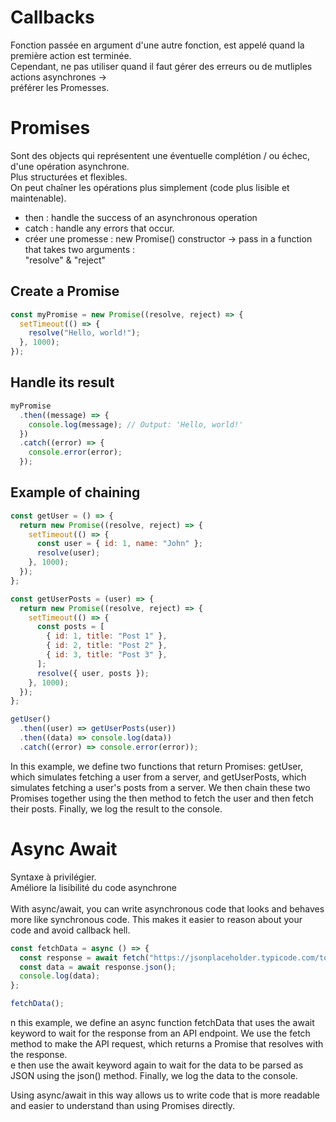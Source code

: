 # Callbacks

Fonction passée en argument d'une autre fonction, est appelé quand la première action est terminée.
<br>
Cependant, ne pas utiliser quand il faut gérer des erreurs ou de mutliples actions asynchrones -> <br>
préférer les Promesses.

# Promises

Sont des objects qui représentent une éventuelle complétion / ou échec, d'une opération asynchrone. <br>
Plus structurées et flexibles. <br>
On peut chaîner les opérations plus simplement (code plus lisible et maintenable). <br>

- then : handle the success of an asynchronous operation
- catch : handle any errors that occur.
  <br>
- créer une promesse : new Promise() constructor -> pass in a function that takes two arguments : <br>
  "resolve" & "reject"

## Create a Promise

```javascript
const myPromise = new Promise((resolve, reject) => {
  setTimeout(() => {
    resolve("Hello, world!");
  }, 1000);
});
```

## Handle its result

```javascript
myPromise
  .then((message) => {
    console.log(message); // Output: 'Hello, world!'
  })
  .catch((error) => {
    console.error(error);
  });
```

## Example of chaining

```javascript
const getUser = () => {
  return new Promise((resolve, reject) => {
    setTimeout(() => {
      const user = { id: 1, name: "John" };
      resolve(user);
    }, 1000);
  });
};

const getUserPosts = (user) => {
  return new Promise((resolve, reject) => {
    setTimeout(() => {
      const posts = [
        { id: 1, title: "Post 1" },
        { id: 2, title: "Post 2" },
        { id: 3, title: "Post 3" },
      ];
      resolve({ user, posts });
    }, 1000);
  });
};

getUser()
  .then((user) => getUserPosts(user))
  .then((data) => console.log(data))
  .catch((error) => console.error(error));
```

In this example, we define two functions that return Promises: getUser, which simulates fetching a user from a server, and getUserPosts, which simulates fetching a user's posts from a server. We then chain these two Promises together using the then method to fetch the user and then fetch their posts. Finally, we log the result to the console.

# Async Await

Syntaxe à privilégier. <br>
Améliore la lisibilité du code asynchrone <br><br>
With async/await, you can write asynchronous code that looks and behaves more like synchronous code.
This makes it easier to reason about your code and avoid callback hell. <br>

```javascript
const fetchData = async () => {
  const response = await fetch("https://jsonplaceholder.typicode.com/todos/1");
  const data = await response.json();
  console.log(data);
};

fetchData();
```

n this example, we define an async function fetchData that uses the await keyword to wait for the response from an API endpoint. We use the fetch method to make the API request, which returns a Promise that resolves with the response.<br>
e then use the await keyword again to wait for the data to be parsed as JSON using the json() method. Finally, we log the data to the console.<br>

Using async/await in this way allows us to write code that is more readable and easier to understand than using Promises directly.
